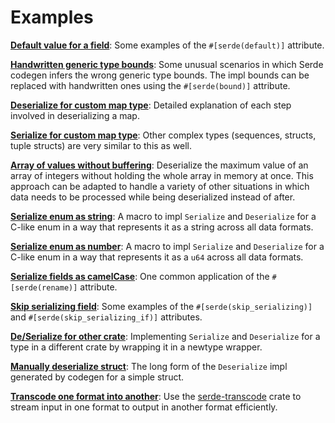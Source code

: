 # Examples

**[Default value for a field](attr-default.md)**: Some examples of the
`#[serde(default)]` attribute.

**[Handwritten generic type bounds](attr-bound.md)**: Some unusual scenarios in
which Serde codegen infers the wrong generic type bounds. The impl bounds can be
replaced with handwritten ones using the `#[serde(bound)]` attribute.

**[Deserialize for custom map type](deserialize-map.md)**: Detailed explanation
of each step involved in deserializing a map.

**[Serialize for custom map type](serialize-map.md)**: Other complex types
(sequences, structs, tuple structs) are very similar to this as well.

**[Array of values without buffering](stream-array.md)**: Deserialize the
maximum value of an array of integers without holding the whole array in memory
at once. This approach can be adapted to handle a variety of other situations in
which data needs to be processed while being deserialized instead of after.

**[Serialize enum as string](enum-str.md)**: A macro to impl `Serialize` and
`Deserialize` for a C-like enum in a way that represents it as a string across
all data formats.

**[Serialize enum as number](enum-number.md)**: A macro to impl `Serialize` and
`Deserialize` for a C-like enum in a way that represents it as a `u64` across
all data formats.

**[Serialize fields as camelCase](attr-rename.md)**: One common application of
the `#[serde(rename)]` attribute.

**[Skip serializing field](attr-skip-serializing.md)**: Some examples of the
`#[serde(skip_serializing)]` and `#[serde(skip_serializing_if)]` attributes.

**[De/Serialize for other crate](newtype-wrapper.md)**: Implementing `Serialize`
and `Deserialize` for a type in a different crate by wrapping it in a newtype
wrapper.

**[Manually deserialize struct](deserialize-struct.md)**: The long form of the
`Deserialize` impl generated by codegen for a simple struct.

**[Transcode one format into another](transcode.md)**: Use the
[serde-transcode](https://github.com/sfackler/serde-transcode) crate to stream
input in one format to output in another format efficiently.
